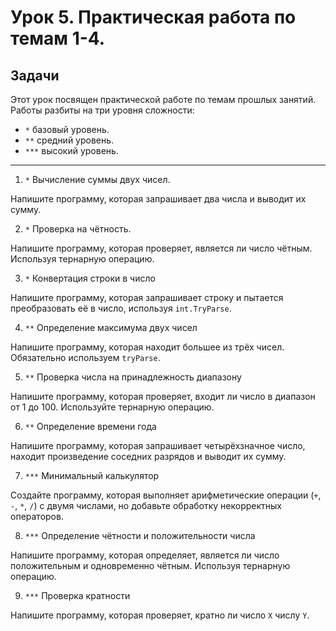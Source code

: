 # Урок 5. Практическая работа по темам 1-4.

## Задачи

Этот урок посвящен практической работе по темам прошлых занятий. Работы разбиты на три уровня сложности:
- `*` базовый уровень.
- `**` средний уровень.
- `***` высокий уровень.
---
1. `*` Вычисление суммы двух чисел.

Напишите программу, которая запрашивает два числа и выводит их сумму.

2. `*` Проверка на чётность.

Напишите программу, которая проверяет, является ли число чётным. Используя тернарную операцию.

3. `*` Конвертация строки в число

Напишите программу, которая запрашивает строку и пытается преобразовать её в число, используя `int.TryParse`.

4. `**` Определение максимума двух чисел

Напишите программу, которая находит большее из трёх чисел. Обязательно используем `tryParse`.

5. `**` Проверка числа на принадлежность диапазону

Напишите программу, которая проверяет, входит ли число в диапазон от 1 до 100. Используйте тернарную операцию.

6. `**` Определение времени года

Напишите программу, которая запрашивает четырёхзначное число, находит произведение соседних разрядов и выводит их сумму.

7. `***` Минимальный калькулятор

Создайте программу, которая выполняет арифметические операции (`+`, `-`, `*`, `/`) с двумя числами, но добавьте обработку некорректных операторов.

8. `***` Определение чётности и положительности числа

Напишите программу, которая определяет, является ли число положительным и одновременно чётным. Используя тернарную операцию.

9. `***` Проверка кратности

Напишите программу, которая проверяет, кратно ли число `X` числу `Y`.
